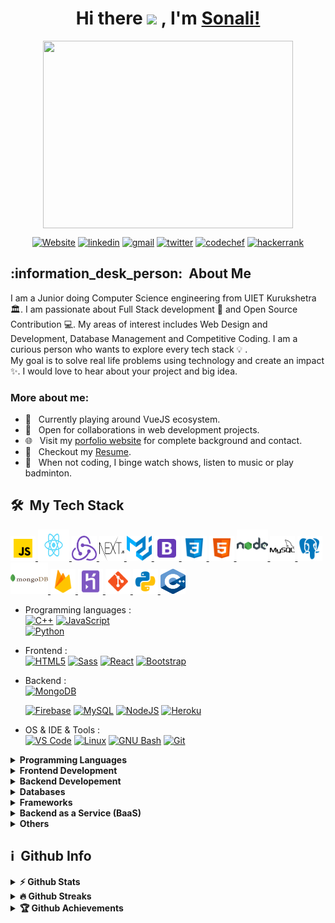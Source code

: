 <h1 align="center"> Hi there <img src="https://media.giphy.com/media/hvRJCLFzcasrR4ia7z/giphy.gif" width="30px"> , I'm <a href="https://sonalisingh.me/">Sonali!</a> </h1>

<!--
**sonali-singh97/sonali-singh97** is a ✨ _special_ ✨ repository because its `README.md` (this file) appears on your GitHub profile.

Here are some ideas to get you started:

- 🔭 I’m currently working on ...
- 🌱 I’m currently learning ...
- 👯 I’m looking to collaborate on ...
- 🤔 I’m looking for help with ...
- 💬 Ask me about ...
- 📫 How to reach me: ...
- 😄 Pronouns: ...
- ⚡ Fun fact: ...
-->



<p align="center">
  <img src = "https://i.vimeocdn.com/video/253024709.webp?mw=900&mh=508&q=70" width = "400" height = "300" align = "center">
<!--   <a href="mailto:anneraj73@gmail.com"><img src = "https://img.shields.io/badge/gmail-%23D14836.svg?&style=for-the-badge&logo=gmail&logoColor=white"></a>   
  <a href="https://www.linkedin.com/in/annedeepa"><img src="https://img.shields.io/badge/linkedin-%230077B5.svg?&style=for-the-badge&logo=linkedin&logoColor=white"/></a> -->
</p>

<p align="center">
    <a href="https://sonalisingh.me"><img alt="Website" title="website" src="https://img.shields.io/badge/-Website-47CCCC?style=flat&logo=Google-Chrome&logoColor=white&link=https://sonalisingh.me"/></a>
  <a href="https://www.linkedin.com/in/simran2104/"><img alt="linkedin" title="Linkedin" src="https://img.shields.io/badge/LinkedIn-0077B5?style=flat&logo=linkedin&logoColor=white&link=https://www.linkedin.com/in/sonali-singh20/"/></a>
  <a href="mailto:sonali122000@gmail.com"><img alt="gmail" title="gmail" src="https://img.shields.io/badge/Gmail-red?style=flat&logo=Gmail&logoColor=white&link=mailto:sonali122000@gmail.com"/></a>
  <a href="https://twitter.com/sonali12_singh"><img alt="twitter" title="twitter" src="https://img.shields.io/badge/-Twitter-1ca0f1?style=flat&labelColor=1ca0f1&logo=twitter&logoColor=white&link=https://twitter.com/sonali12_singh"/></a>
  <a href="https://www.codechef.com/users/sonali2000"><img alt="codechef" title="codechef" src="https://img.shields.io/badge/-codechef-935F31?style=flat&logo=codechef&logoColor=white"/></a>
  <a href="https://www.hackerrank.com/sonali122000"><img alt="hackerrank" title="hackerrank" src="https://img.shields.io/badge/-hackerrank-0ec950?style=flat&logo=hackerrank&logoColor=white"/></a>
</p>

<h2> :information_desk_person:&nbsp; About Me</h2>

I am a Junior doing Computer Science engineering from UIET Kurukshetra  :classical_building:. I am passionate about Full Stack development 🚀 and Open Source Contribution 💻. My areas of interest includes Web Design and Development, Database Management and Competitive Coding.
I am a curious person who wants to explore every tech stack :bulb: .<br>
My goal is to solve real life problems using technology and create an impact :sparkles:. I would love to hear about your project and big idea. 


### More about me:

- 🔭 &nbsp; Currently playing around VueJS ecosystem.
- 🤝 &nbsp; Open for collaborations in web development projects. 
- 🌐 &nbsp; Visit my [porfolio website](https://sonalisingh.me) for complete background and contact.
- 📝 &nbsp; Checkout my [Resume](https://drive.google.com/file/d/1hZeSzN4WLbxqzj4-SmppN1u6ss_tCeAy/view).
- :ski: &nbsp; When not coding, I binge watch shows, listen to music or play badminton.

<h2> 🛠 &nbsp;My Tech Stack</h2>
<a href="https://developer.mozilla.org/en-US/docs/Web/JavaScript" target="_blank"> <img src="images/javascript.png" alt="javascript" width="40" height="40"/> </a>   
 <a href="https://reactjs.org/" target="_blank"> <img src="images/react.png" alt="react" width="50" height="50"/> </a>
  <a href="https://redux.js.org/" target="_blank"> <img src="images/redux.png" alt="redux" width="40" height="40"/> </a>
   <a href="https://nextjs.org/" target="_blank"> <img src="images/next.png" alt="next" width="40" height="40"/> </a>
    <a href="https://material-ui.com/" target="_blank"> <img src="images/material.png" alt="material" width="40" height="40"/> </a>
 <a href="https://getbootstrap.com" target="_blank"> <img src="images/bootstrap.png" alt="bootstrap" width="40" height="40"/> </a> <a href="https://www.w3schools.com/css/" target="_blank"> <img src="images/css.png" alt="css3" width="40" height="40"/> </a>
 <a href="https://www.w3.org/html/" target="_blank"> <img src="images/html.png" alt="html5" width="40" height="40"/> </a>  <a href="https://nodejs.org" target="_blank"> <img src="images/nodejs.png" alt="nodejs" width="50" height="50"/> </a>  
  <a href="https://www.mysql.com/" target="_blank"> <img src="images/mysql.png" alt="mysql" width="40" height="40"/></a><a href="https://www.postgresql.org" target="_blank"> <img src="images/postgresql.png" alt="postgresql" width="40" height="40"/> </a>
   <a href="https://www.mongodb.com/" target="_blank"> <img src="images/mongodb.png" alt="mongodb" width="60" height="50"/> </a>
   <a href="https://firebase.google.com/" target="_blank"> <img src="images/firebase.png" alt="firebase" width="40" height="40"/> </a> 
   <a href="https://heroku.com" target="_blank"> <img src="images/heroku.png" alt="heroku" width="40" height="40"/> </a>
    <a href="https://git-scm.com/" target="_blank"> <img src="images/git.png" alt="git" width="40" height="40"/> </a> 
    <a href="https://www.python.org" target="_blank"> <img src="images/python.png" alt="python" width="40" height="40"/> </a>
     <a href="https://www.cplusplus.com/" target="_blank"> <img src="images/cpp.png" alt="cpp" width="40" height="40"/> </a>


- Programming languages : <br />
    [![C++](https://img.shields.io/badge/C%2B%2B-00599C?style=for-the-badge&logo=c%2B%2B&logoColor=white)](https://www.cplusplus.com/)
    [![JavaScript](	https://img.shields.io/badge/JavaScript-F7DF1E?style=for-the-badge&logo=javascript&logoColor=black)](https://developer.mozilla.org/en-US/docs/Web/JavaScript)   
    [![Python](https://img.shields.io/badge/Python-14354C?style=for-the-badge&logo=python&logoColor=white)](https://www.cplusplus.com/)
    
- Frontend : <br />
    [![HTML5](http://img.shields.io/badge/-HTML5-eee?style=flat-square&logo=html5&logoColor=E34F26)](https://dinhanhthi.com/#web_development)
    [![Sass](https://img.shields.io/badge/-SASS-eee?style=flat-square&logo=sass&logoColor=CC6699)](https://dinhanhthi.com/#web_development)
    [![React](https://img.shields.io/badge/-React-eee?style=flat-square&logo=react&logoColor=0088cc)](https://dinhanhthi.com/tags#react)
    [![Bootstrap](http://img.shields.io/badge/-Bootstrap-eee?style=flat-square&logo=bootstrap&logoColor=563D7C)](https://dinhanhthi.com/#web_development)
    
- Backend : <br />
    [![MongoDB](https://img.shields.io/badge/-MongoDB-eee?style=flat-square&logo=mongodb&logoColor=47A248)](https://dinhanhthi.com/)
    <!-- [![PostgreSQL](https://img.shields.io/badge/-PostgreSQL-eee?style=flat-square&logo=postgresql&logoColor=0273B7)](https://dinhanhthi.com/) -->
    [![Firebase](https://img.shields.io/badge/-Firebase-EEE?style=flat-square&logo=firebase&logoColor=FFCA28)](https://dinhanhthi.com/)
    [![MySQL](http://img.shields.io/badge/-MySQL-eee?style=flat-square&logo=mysql&logoColor=4479A1)](https://dinhanhthi.com/)
    [![NodeJS](http://img.shields.io/badge/-NodeJS-eee?style=flat-square&logo=data:image/png;base64,iVBORw0KGgoAAAANSUhEUgAAAA4AAAAOCAMAAAAolt3jAAAAgVBMVEUzmTMzkTM0mDQslSwtlS00mzQAAAA7nTsymDIzmDMwmDAymTIzmDMzmTMzmDMzmDMzlzM0mTQzmTMzmTMzmTMzmTMzmTM0mjQ1nDUxlzEymDIzmTMzmTMzmTMzmTMzmTMwlzAzmTMzmTMzmTMzmTMzmTMzmTM0mTQzmTMzmTP///8ybrFJAAAAKXRSTlMAAAAAAAAAAAAAAA9RxlIRBjSR6/7vmzkIAyd21Nt8JwMauPwrKvlQxcV6L9IAAABUSURBVAjXY2RgZGTkYGQEUl8ZwUx2EAUSZfz0jVESSPEygMAXkIgiIyMbAwT8+v+fUeU/jAfkMzKqMjLDuX//k8ZFMwrNIjRnoDkS7AUZxqcQLwAA4+0cex8ENfMAAAAASUVORK5CYII=)](https://dinhanhthi.com/nodejs-npm)
    [![Heroku](https://img.shields.io/badge/-Heroku-eee?style=flat-square&logo=heroku&logoColor=430098)](https://dinhanhthi.com/)
- OS & IDE & Tools : <br />
    [![VS Code](http://img.shields.io/badge/-VS%20Code-eee?style=flat-square&logo=visual-studio-code&logoColor=007ACC)](https://dinhanhthi.com/visual-studio-code)
    [![Linux](http://img.shields.io/badge/-Linux-eee?style=flat-square&logo=linux&logoColor=D67A10)](https://dinhanhthi.com/tags#linux)
    [![GNU Bash](http://img.shields.io/badge/-GNU%20Bash-eee?style=flat-square&logo=gnu-bash&logoColor=663399)](https://dinhanhthi.com/tags#bash)
    [![Git](http://img.shields.io/badge/-Git-eee?style=flat-square&logo=git&logoColor=F05032)](https://dinhanhthi.com/git)

<details>	
  <summary><b>Programming Languages</b></summary>
    <a href="https://www.cplusplus.com/" target="_blank"> <img src="images/cpp.png" alt="cpp" width="40" height="40"/> </a>
 <a href="https://www.python.org" target="_blank"> <img src="images/python.png" alt="python" width="40" height="40"/> </a><a href="https://developer.mozilla.org/en-US/docs/Web/JavaScript" target="_blank"> <img src="images/javascript.png" alt="javascript" width="40" height="40"/> </a>   
</details>

<details>	
  <summary><b>Frontend Development</b></summary>
  <a href="https://reactjs.org/" target="_blank"> <img src="images/react.png" alt="react" width="50" height="50"/> </a>
  <a href="https://redux.js.org/" target="_blank"> <img src="images/redux.png" alt="redux" width="40" height="40"/> </a>
 <a href="https://getbootstrap.com" target="_blank"> <img src="images/bootstrap.png" alt="bootstrap" width="40" height="40"/> </a> <a href="https://www.w3schools.com/css/" target="_blank"> <img src="images/css.png" alt="css3" width="40" height="40"/> </a><a href="https://www.w3.org/html/" target="_blank"> <img src="images/html.png" alt="html5" width="40" height="40"/> </a>  
</details>

<details>	
  <summary><b>Backend Developement</b></summary>
  <a href="https://nodejs.org" target="_blank"> <img src="images/nodejs.png" alt="nodejs" width="50" height="50"/> </a>
</details>

<details>	
  <summary><b>Databases</b></summary>
   <a href="https://www.mongodb.com/" target="_blank"> <img src="images/mongodb.png" alt="mongodb" width="70" height="50"/> </a>
 <a href="https://www.mysql.com/" target="_blank"> <img src="images/mysql.png" alt="mysql" width="40" height="40"/></a><a href="https://www.postgresql.org" target="_blank"> <img src="images/postgresql.png" alt="postgresql" width="40" height="40"/> </a>
</details>

<details>	
  <summary><b>Frameworks</b></summary>
  <a href="https://nextjs.org/" target="_blank"> <img src="images/next.png" alt="next" width="40" height="40"/> </a>
    <a href="https://material-ui.com/" target="_blank"> <img src="images/material.png" alt="material" width="40" height="40"/> </a>
</details>

<details>	
  <summary><b>Backend as a Service (BaaS) </b></summary>
   <a href="https://firebase.google.com/" target="_blank"> <img src="images/firebase.png" alt="firebase" width="40" height="40"/> </a> <a href="https://heroku.com" target="_blank"> <img src="images/heroku.png" alt="heroku" width="40" height="40"/> </a>
  </details>

<details>	
  <summary><b>Others</b></summary>
  <a href="https://git-scm.com/" target="_blank"> <img src="images/git.png" alt="git" width="40" height="40"/> </a>  
  <a href="https://www.figma.com/" target="_blank"> <img src="images/figma.png" alt="figma" width="40" height="40"/> </a> 
</details>


<h2>ℹ️ &nbsp;Github Info</h2>
<details>	
  <summary><b>⚡ Github Stats</b></summary>

<img height="180em" src="https://github-readme-stats.vercel.app/api?username=sonali-singh97&show_icons=true&locale=en&hide_border=true" alt="sonali-singh97" />
<img height="180em" src="https://github-readme-stats.vercel.app/api/top-langs?username=sonali-singh97&show_icons=true&locale=en&layout=compact&langs_count=7&hide_border=true&hide=c" alt="sonali-singh97"/>
</details>

<details>
 <summary><b>🔥 Github Streaks</b></summary>
<p align="center"><img src="https://github-readme-streak-stats.herokuapp.com/?user=sonali-singh97&" alt="sonali-singh97" /></p>
</details>

<details>
 <summary><b>🏆 Github Achievements</b></summary>
<p align="center"> <a href="https://github.com/ryo-ma/github-profile-trophy"><img src="https://github-profile-trophy.vercel.app/?username=sonali-singh97&margin-w=5" alt="sonali-singh97" /></a> </p>
</details>



